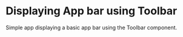 # Displaying App bar using Toolbar 

Simple app displaying a basic app bar using the Toolbar component.